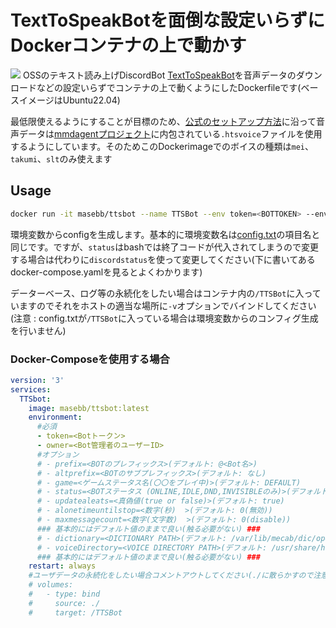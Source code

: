 # TextToSpeakBotを面倒な設定いらずにDockerコンテナの上で動かす
![](https://img.shields.io/docker/pulls/masebb/ttsbot)
OSSのテキスト読み上げDiscordBot [TextToSpeakBot](https://github.com/Cosgy-Dev/TextToSpeakBot)を音声データのダウンロードなどの設定いらずでコンテナの上で動くようにしたDockerfileです(ベースイメージはUbuntu22.04)

最低限使えるようにすることが目標のため、[公式のセットアップ方法](https://www.cosgy.dev/2021/09/09/post-476/)に沿って音声データは[mmdagentプロジェクト](https://sourceforge.net/projects/mmdagent/)に内包されている`.htsvoice`ファイルを使用するようにしています。そのためこのDockerimageでのボイスの種類は`mei`、`takumi`、`slt`のみ使えます

## Usage
```bash
docker run -it masebb/ttsbot --name TTSBot --env token=<BOTTOKEN> --env owner=<USERID> --env prefix=<BOTCOMMANDPREFIX>
```
環境変数からconfigを生成します。基本的に環境変数名は[config.txt](https://github.com/Cosgy-Dev/TextToSpeakBot/releases/download/0.2.0-Beta.2/config.txt)の項目名と同じです。ですが、`status`はbashでは終了コードが代入されてしまうので変更する場合は代わりに`discordstatus`を使って変更してください(下に書いてあるdocker-compose.yamlを見るとよくわかります)

データーベース、ログ等の永続化をしたい場合はコンテナ内の`/TTSBot`に入っていますのでそれをホストの適当な場所に`-v`オプションでバインドしてください(注意 : config.txtが`/TTSBot`に入っている場合は環境変数からのコンフィグ生成を行いません)

### Docker-Composeを使用する場合
```yaml
version: '3'
services:
  TTSbot:
    image: masebb/ttsbot:latest
    environment:
      #必須
      - token=<Botトークン>
      - owner=<Bot管理者のユーザーID>
      #オプション
      # - prefix=<BOTのプレフィックス>(デフォルト: @<Bot名>)
      # - altprefix=<BOTのサブプレフィックス>(デフォルト: なし)
      # - game=<ゲームステータス名(〇〇をプレイ中)>(デフォルト: DEFAULT)
      # - status=<BOTステータス (ONLINE,IDLE,DND,INVISIBLEのみ)>(デフォルト: ONLINE)
      # - updatealeats=<真偽値(true or false)>(デフォルト: true)
      # - alonetimeuntilstop=<数字(秒)  >(デフォルト: 0(無効))
      # - maxmessagecount=<数字(文字数)  >(デフォルト: 0(disable))
      ### 基本的にはデフォルト値のままで良い(触る必要がない) ###
      # - dictionary=<DICTIONARY PATH>(デフォルト: /var/lib/mecab/dic/open-jtalk/naist-jdic)
      # - voiceDirectory=<VOICE DIRECTORY PATH>(デフォルト: /usr/share/hts-voice)
      ### 基本的にはデフォルト値のままで良い(触る必要がない) ###
    restart: always
    #ユーザデータの永続化をしたい場合コメントアウトしてください(./に散らかすので注意！)
    # volumes:
    #   - type: bind
    #     source: ./
    #     target: /TTSBot
```
